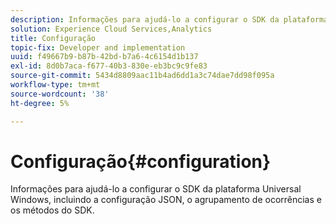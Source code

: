 ```yaml
---
description: Informações para ajudá-lo a configurar o SDK da plataforma Universal Windows, incluindo a configuração JSON, o agrupamento de ocorrências e os métodos do SDK.
solution: Experience Cloud Services,Analytics
title: Configuração
topic-fix: Developer and implementation
uuid: f49667b9-b87b-42bd-b7a6-4c6154d1b137
exl-id: 8d0b7aca-f677-40b3-830e-eb3bc9c9fe83
source-git-commit: 5434d8809aac11b4ad6dd1a3c74dae7dd98f095a
workflow-type: tm+mt
source-wordcount: '38'
ht-degree: 5%

---
```


# Configuração{#configuration}

Informações para ajudá-lo a configurar o SDK da plataforma Universal Windows, incluindo a configuração JSON, o agrupamento de ocorrências e os métodos do SDK.
